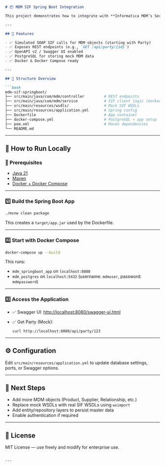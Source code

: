 
```markdown
# 📦 MDM SIF Spring Boot Integration

This project demonstrates how to integrate with **Informatica MDM’s Services Integration Framework (SIF)** using a **Spring Boot 3.2 application (JDK 21)**. It mocks SIF SOAP web services using WSDLs and exposes them via REST APIs with **Swagger/OpenAPI v2 documentation**, backed by a **PostgreSQL database**.

---

## 🧩 Features

- ✅ Simulated SOAP SIF calls for MDM objects (starting with Party)
- ✅ Exposes REST endpoints (e.g., `GET /api/party/{id}`)
- ✅ OpenAPI v2 / Swagger UI enabled
- ✅ PostgreSQL for storing mock MDM data
- ✅ Docker & Docker Compose ready

---

## 📂 Structure Overview

```bash
mdm-sif-springboot/
├── src/main/java/com/mdm/controller         # REST endpoints
├── src/main/java/com/mdm/service            # SIF client logic (mocked)
├── src/main/resources/wsdls/                # Mock SIF WSDLs
├── src/main/resources/application.yml       # Spring config
├── Dockerfile                               # App container
├── docker-compose.yml                       # PostgreSQL + app setup
├── pom.xml                                  # Maven dependencies
└── README.md
````

---

## 🚀 How to Run Locally

### 🧱 Prerequisites

- [Java 21](https://jdk.java.net/21/)
- [Maven](https://maven.apache.org/download.cgi)
- [Docker + Docker Compose](https://docs.docker.com/compose/install/)

---

### 1️⃣ Build the Spring Boot App

```bash
./mvnw clean package
````

This creates a `target/app.jar` used by the Dockerfile.

---

### 2️⃣ Start with Docker Compose

```bash
docker-compose up --build
```

This runs:

* `mdm_springboot_app` on `localhost:8080`
* `mdm_postgres` on `localhost:5432` (username: `mdmuser`, password: `mdmpassword`)

---

### 3️⃣ Access the Application

* ✅ Swagger UI: [http://localhost:8080/swagger-ui.html](http://localhost:8080/swagger-ui.html)
* ✅ Get Party (Mock):

  ```
  curl http://localhost:8080/api/party/123
  ```

---

## ⚙️ Configuration

Edit `src/main/resources/application.yml` to update database settings, ports, or Swagger options.

---

## 📌 Next Steps

* Add more MDM objects (Product, Supplier, Relationship, etc.)
* Replace mock WSDLs with real SIF WSDLs using `wsimport`
* Add entity/repository layers to persist master data
* Enable authentication if required

---

## 📜 License

MIT License — use freely and modify for enterprise use.

```

---
